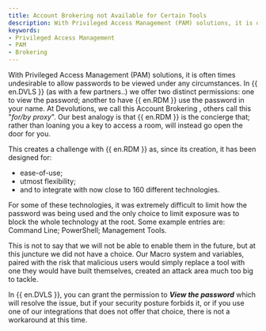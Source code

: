 ```yaml
---
title: Account Brokering not Available for Certain Tools
description: With Privileged Access Management (PAM) solutions, it is often times undesirable to allow passwords to be viewed under any circumstances.
keywords:
- Privileged Access Management
- PAM
- Brokering
---
```

With Privileged Access Management (PAM) solutions, it is often times undesirable to allow passwords to be viewed under any circumstances. In {{ en.DVLS }} (as with a few partners..) we offer two distinct permissions: one to view the password; another to have {{ en.RDM }} use the password in your name. At Devolutions, we call this Account Brokering , others call this "*for/by proxy*". Our best analogy is that {{ en.RDM }} is the concierge that; rather than loaning you a key to access a room, will instead go open the door for you.  

This creates a challenge with {{ en.RDM }} as, since its creation, it has been designed for: 
* ease-of-use; 
* utmost flexibility; 
* and to integrate with now close to 160 different technologies.  

For some of these technologies, it was extremely difficult to limit how the password was being used and the only choice to limit exposure was to block the whole technology at the root. Some example entries are: Command Line; PowerShell; Management Tools.  

This is not to say that we will not be able to enable them in the future, but at this juncture we did not have a choice. Our Macro system and variables, paired with the risk that malicious users would simply replace a tool with one they would have built themselves, created an attack area much too big to tackle.  

In {{ en.DVLS }}, you can grant the permission to ***View the password*** which will resolve the issue, but if your security posture forbids it, or if you use one of our integrations that does not offer that choice, there is not a workaround at this time. 


